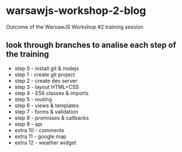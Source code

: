 # warsawjs-workshop-2-blog
Outcome of the WarsawJS Workshop #2 training session

## look through branches to analise each step of the training

* step 0 - install git & nodejs
* step 1 - create git project
* step 2 - create dev server
* step 3 - layout  HTML+CSS
* step 4 - ES6 classes & imports
* step 5 - routing 
* step 6 - views & templates
* step 7 - forms & validation
* step 8 - promisses & callbacks
* step 9 - api
* extra 10 - comments
* extra 11 - google map
* extra 12 - weather widget
